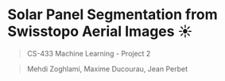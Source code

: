 # Solar Panel Segmentation from Swisstopo Aerial Images  ☀️
> CS-433 Machine Learning - Project 2 

> Mehdi Zoghlami, Maxime Ducourau, Jean Perbet
